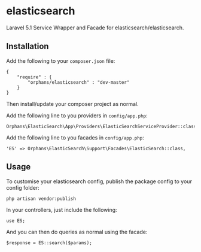 # elasticsearch

Laravel 5.1 Service Wrapper and Facade for elasticsearch/elasticsearch.

## Installation

Add the following to your `composer.json` file:

    {
        "require" : {
            "orphans/elasticsearch" : "dev-master"
        }
    }


Then install/update your composer project as normal.

Add the following line to you providers in `config/app.php`:

    Orphans\ElasticSearch\App\Providers\ElasticSearchServiceProvider::class,

Add the following line to you facades in `config/app.php`:

    'ES' => Orphans\ElasticSearch\Support\Facades\ElasticSearch::class,

## Usage

To customise your elasticsearch config, publish the package config to your config folder:

    php artisan vendor:publish

In your controllers, just include the following:

    use ES;

And you can then do queries as normal using the facade:

    $response = ES::search($params);
